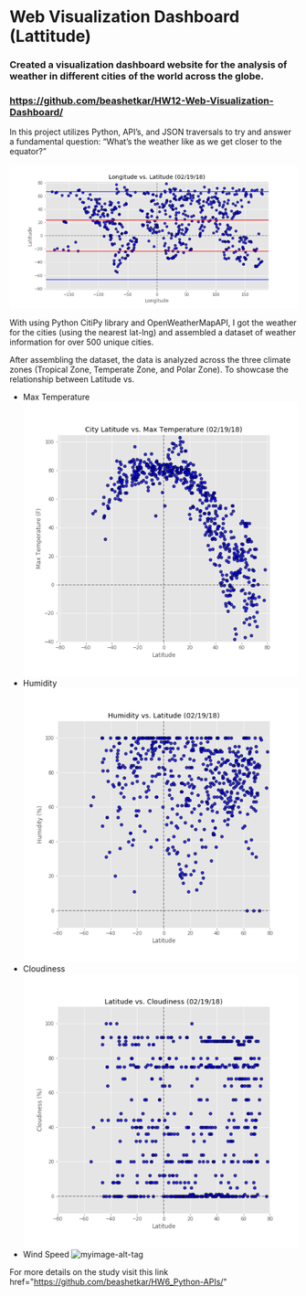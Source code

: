 
#  Web Visualization Dashboard (Lattitude)

### Created a visualization dashboard website for the analysis of weather in different cities of the world across the globe.

### https://github.com/beashetkar/HW12-Web-Visualization-Dashboard/


In this project utilizes Python, API’s, and JSON traversals to try and answer a fundamental question:
“What’s the weather like as we get closer to the equator?” 

![myimage-alt-tag](https://github.com/beashetkar/HW12-Web-Visualization-Dashboard/blob/master/charts/Lat_Lng.png)

With using Python CitiPy library and OpenWeatherMapAPI, I got the weather for the cities (using the nearest lat-lng)
and assembled a dataset of weather information for over 500 unique cities.
                        
After assembling the dataset, the data is analyzed across the three climate zones (Tropical Zone, Temperate Zone, and
Polar Zone). To showcase the relationship between Latitude vs.

* Max Temperature ![myimage-alt-tag](https://github.com/beashetkar/HW12-Web-Visualization-Dashboard/blob/master/charts/Lat_MaxTemp.png)
* Humidity ![myimage-alt-tag](https://github.com/beashetkar/HW12-Web-Visualization-Dashboard/blob/master/charts/Lat_Humidity.png)
* Cloudiness ![myimage-alt-tag](https://github.com/beashetkar/HW12-Web-Visualization-Dashboard/blob/master/charts/Lat_Cloudiness.png)
* Wind Speed ![myimage-alt-tag](https://github.com/beashetkar/HW12-Web-Visualization-Dashboard/blob/master/charts/Lat_WinSpeed.png)

For more details on the study visit this link href="https://github.com/beashetkar/HW6_Python-APIs/" 


